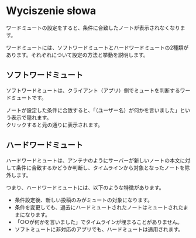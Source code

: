 # Wyciszenie słowa
ワードミュートの設定をすると、条件に合致したノートが表示されなくなります。

ワードミュートには、ソフトワードミュートとハードワードミュートの2種類があります。それぞれについて設定の方法と挙動を説明します。

## ソフトワードミュート
ソフトワードミュートは、クライアント（アプリ）側でミュートを判断するワードミュートです。

ノートが設定した条件に合致すると、「（ユーザー名）が何かを言いました」という表示で隠れます。  
クリックすると元の通りに表示されます。

## ハードワードミュート
ハードワードミュートは、アンテナのようにサーバーが新しいノートの本文に対して条件に合致するかどうか判断し、タイムラインから対象となったノートを除外します。

つまり、ハードワードミュートには、以下のような特徴があります。

* 条件設定後、新しい投稿のみがミュートの対象になります。
* 条件を変更しても、過去にハードミュートされたノートはミュートされたままになります。
* 「○○が何かを言いました」でタイムラインが埋まることがありません。
* ソフトミュートに非対応のアプリでも、ハードミュートは適用されます。

